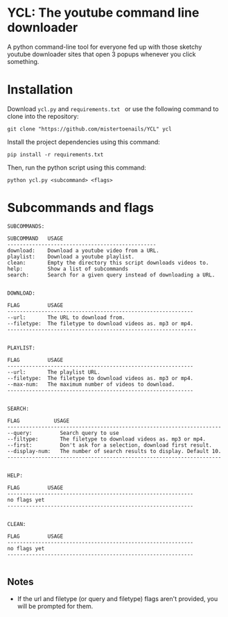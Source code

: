 # YCL: The youtube command line downloader
A python command-line tool for everyone fed up with those sketchy youtube downloader sites that open 3 popups whenever you click something.

# Installation
Download `ycl.py` and `requirements.txt ` or use the following command to clone into the repository:
```
git clone "https://github.com/mistertoenails/YCL" ycl
```
Install the project dependencies using this command:
```
pip install -r requirements.txt
```
Then, run the python script using this command:
```
python ycl.py <subcommand> <flags>
```

# Subcommands and flags

```
SUBCOMMANDS:

SUBCOMMAND   USAGE
------------------------------------------------
download:    Download a youtube video from a URL.
playlist:    Download a youtube playlist.
clean:       Empty the directory this script downloads videos to.
help:        Show a list of subcommands
search:      Search for a given query instead of downloading a URL.


DOWNLOAD:

FLAG         USAGE
------------------------------------------------------------
--url:       The URL to download from. 
--filetype:  The filetype to download videos as. mp3 or mp4.
-------------------------------------------------------------


PLAYLIST:

FLAG         USAGE
------------------------------------------------------------
--url:       The playlist URL.
--filetype:  The filetype to download videos as. mp3 or mp4.
--max-num:   The maximum number of videos to download.
------------------------------------------------------------


SEARCH:

FLAG           USAGE
---------------------------------------------------------------------
--query:         Search query to use
--filtype:       The filetype to download videos as. mp3 or mp4.
--first:         Don't ask for a selection, download first result.
--display-num:   The number of search results to display. Default 10.
---------------------------------------------------------------------


HELP:

FLAG         USAGE
------------------------------------------------------------
no flags yet
------------------------------------------------------------


CLEAN:

FLAG         USAGE
------------------------------------------------------------
no flags yet
------------------------------------------------------------


```
## Notes
- If the url and filetype (or query and filetype) flags aren't provided, you will be prompted for them.



